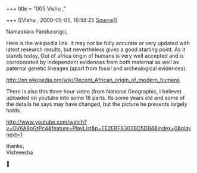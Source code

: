 +++
title = "005 Vishu ,"

+++
[[Vishu ,	2009-05-05, 16:58:25 [Source](https://groups.google.com/g/bvparishat/c/9WZdwdDMxJY)]]



Namaskara Pandurangiji,  
  
Here is the wikipedia link. It may not be fully accurate or very updated with latest research results, but nevertheless gives a good starting point. As it stands today, Out of africa origin of humans is very well accepted and is corroborated by independent evidences from both maternal as well as paternal genetic lineages (apart from fossil and archealogical evidences).  
  
<http://en.wikipedia.org/wiki/Recent_African_origin_of_modern_humans>  
  
There is also this three hour video (from National Geographic, I believe) uploaded on youtube into some 18 parts. Its some years old and some of the details he says may have changed, but the picture he presents largely holds.  
  
<http://www.youtube.com/watch?v=OV6A8oGtPc4&feature=PlayList&p=EE2EBF8303BD5DB4&index=0&playnext=1>  
  
thanks,  
Vishwesha



